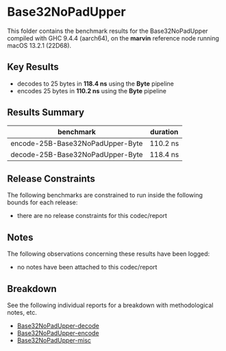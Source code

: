 # Base32NoPadUpper

This folder contains the benchmark results for the Base32NoPadUpper compiled with GHC 9.4.4 (aarch64), on the 
**marvin** reference node running macOS 13.2.1 (22D68).

## Key Results

* decodes to 25 bytes in **118.4 ns** using the **Byte** pipeline
* encodes 25 bytes in **110.2 ns** using the **Byte** pipeline

## Results Summary

| benchmark                        | duration |
| -------------------------------- | -------- |
| encode-25B-Base32NoPadUpper-Byte | 110.2 ns |
| decode-25B-Base32NoPadUpper-Byte | 118.4 ns |

## Release Constraints

The following benchmarks are constrained to run inside the following bounds for each release:

* there are no release constraints for this codec/report

## Notes

The following observations concerning these results have been logged:
* no notes have been attached to this codec/report

## Breakdown

See the following individual reports for a breakdown with methodological notes, etc.

* [Base32NoPadUpper-decode]
* [Base32NoPadUpper-encode]
* [Base32NoPadUpper-misc]

[Base32NoPadUpper-decode]: <./Base32NoPadUpper-decode/index.html>
[Base32NoPadUpper-encode]: <./Base32NoPadUpper-encode/index.html>
[Base32NoPadUpper-misc]: <./Base32NoPadUpper-misc/index.html>

